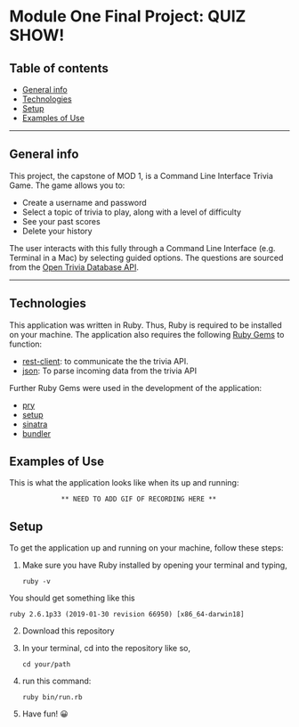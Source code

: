 Module One Final Project: QUIZ SHOW!
====================================

## Table of contents
* [General info](#general-info)
* [Technologies](#technologies)
* [Setup](#setup)
* [Examples of Use](#examples-of-use)

---

## General info
This project, the capstone of MOD 1, is a Command Line Interface Trivia Game. The game allows you to:

- Create a username and password
- Select a topic of trivia to play, along with a level of difficulty
- See your past scores
- Delete your history

The user interacts with this fully through a Command Line Interface (e.g. Terminal in a Mac) by selecting guided options. The questions are sourced from the [Open Trivia Database API](https://opentdb.com/).

---

## Technologies

This application was written in Ruby. Thus, Ruby is required to be installed on your machine. The application also requires the following [Ruby Gems](https://rubygems.org/) to function:

- [rest-client](https://rubygems.org/gems/rest-client/versions/1.8.0): to communicate the the trivia API. 
- [json](https://rubygems.org/gems/json): To parse incoming data from the trivia API

Further Ruby Gems were used in the development of the application:

- [pry](https://rubygems.org/gems/pry)
- [setup](https://rubygems.org/gems/setup)
- [sinatra](https://rubygems.org/gems/sinatra)
- [bundler](https://rubygems.org/gems/bundler)


## Examples of Use

This is what the application looks like when its up and running:


                 ** NEED TO ADD GIF OF RECORDING HERE **


## Setup

To get the application up and running on your machine, follow these steps:

1. Make sure you have Ruby installed by opening your terminal and typing, 

   ```ruby -v ```

You should get something like this 

   ```ruby 2.6.1p33 (2019-01-30 revision 66950) [x86_64-darwin18] ```
   
2. Download this repository
3. In your terminal, cd into the repository like so, 

   ``` cd your/path ```
   
4. run this command: 

   ``` ruby bin/run.rb ```

5. Have fun! 😀


